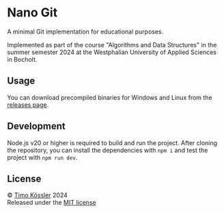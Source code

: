 # Nano Git

A minimal Git implementation for educational purposes.

Implemented as part of the course "Algorithms and Data Structures" in the summer semester 2024 at the Westphalian University of Applied Sciences in Bocholt.

## Usage

You can download precompiled binaries for Windows and Linux from the [releases page](https://github.com/timokoessler/nano-git/releases).

## Development

Node.js v20 or higher is required to build and run the project. After cloning the repository, you can install the dependencies with `npm i` and test the project with `npm run dev`.

## License

© [Timo Kössler](https://timokoessler.de) 2024  
Released under the [MIT license](https://github.com/timokoessler/nano-git/blob/main/LICENSE)
